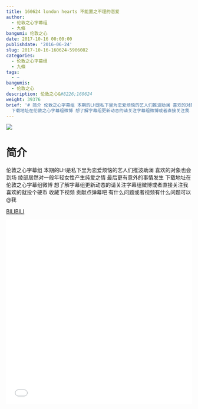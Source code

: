 ```yaml
---
title: 160624 london hearts 不能置之不理的恋爱
author:
  - 伦敦之心字幕组
  - 九條
bangumi: 伦敦之心
date: 2017-10-16 00:00:00
publishdate: '2016-06-24'
slug: 2017-10-16-160624-5906082
categories:
  - 伦敦之心字幕组
  - 九條
tags:
  - ~
bangumis:
  - 伦敦之心
description: 伦敦之心&#8226;160624
weight: 39376
brief: '# 简介 伦敦之心字幕组 本期的LH是私下里为恋爱烦恼的艺人们推波助澜 喜欢的对象也会到场 绫部居然对一般年轻女性产生纯爱之情 最后更有意外的事情发生
  下载地址在伦敦之心字幕组微博 想了解字幕组更新动态的请关注字幕组微博或者直接关注我 喜欢的就投个硬币 收藏下视频 贡献点弹幕吧 有什么问题或者视频有什么问题可以@我'
---
```


![](https://i.imgur.com/6RvMkLJ.jpg)

# 简介  
伦敦之心字幕组 本期的LH是私下里为恋爱烦恼的艺人们推波助澜 喜欢的对象也会到场 绫部居然对一般年轻女性产生纯爱之情 最后更有意外的事情发生 下载地址在伦敦之心字幕组微博 想了解字幕组更新动态的请关注字幕组微博或者直接关注我 喜欢的就投个硬币 收藏下视频 贡献点弹幕吧
有什么问题或者视频有什么问题可以@我

  [BILIBILI](https://www.bilibili.com/video/av5906082/)


<div class="vcontainer">  <iframe class='video' src="//www.bilibili.com/blackboard/player.html?aid=5906082" width="100%" height="500" frameborder="0" allowfullscreen="allowfullscreen"></iframe></div>
